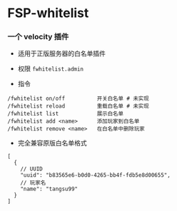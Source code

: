# FSP-whitelist
### 一个 velocity 插件
* 适用于正版服务器的白名单插件
* 权限 `fwhitelist.admin`

* 指令
```
/fwhitelist on/off          开关白名单 # 未实现
/fwhitelist reload          重载白名单 # 未实现
/fwhitelist list            展示白名单
/fwhitelist add <name>      添加玩家到白名单
/fwhitelist remove <name>   在白名单中删除玩家
```
* 完全兼容原版白名单格式
```json5
[
  {
    // UUID
    "uuid": "b83565e6-b0d0-4265-bb4f-fdb5e8d00655",
    // 玩家名
    "name": "tangsu99"
  }
]
```
